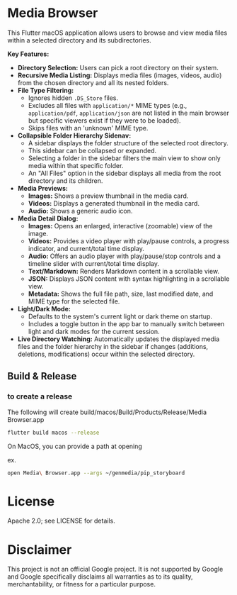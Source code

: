 # Media Browser

This Flutter macOS application allows users to browse and view media files within a selected directory and its subdirectories.

**Key Features:**

*   **Directory Selection:** Users can pick a root directory on their system.
*   **Recursive Media Listing:** Displays media files (images, videos, audio) from the chosen directory and all its nested folders.
*   **File Type Filtering:**
    *   Ignores hidden `.DS_Store` files.
    *   Excludes all files with `application/*` MIME types (e.g., `application/pdf`, `application/json` are not listed in the main browser but specific viewers exist if they were to be loaded).
    *   Skips files with an 'unknown' MIME type.
*   **Collapsible Folder Hierarchy Sidenav:**
    *   A sidebar displays the folder structure of the selected root directory.
    *   This sidebar can be collapsed or expanded.
    *   Selecting a folder in the sidebar filters the main view to show only media within that specific folder.
    *   An "All Files" option in the sidebar displays all media from the root directory and its children.
*   **Media Previews:**
    *   **Images:** Shows a preview thumbnail in the media card.
    *   **Videos:** Displays a generated thumbnail in the media card.
    *   **Audio:** Shows a generic audio icon.
*   **Media Detail Dialog:**
    *   **Images:** Opens an enlarged, interactive (zoomable) view of the image.
    *   **Videos:** Provides a video player with play/pause controls, a progress indicator, and current/total time display.
    *   **Audio:** Offers an audio player with play/pause/stop controls and a timeline slider with current/total time display.
    *   **Text/Markdown:** Renders Markdown content in a scrollable view.
    *   **JSON:** Displays JSON content with syntax highlighting in a scrollable view.
    *   **Metadata:** Shows the full file path, size, last modified date, and MIME type for the selected file.
*   **Light/Dark Mode:**
    *   Defaults to the system's current light or dark theme on startup.
    *   Includes a toggle button in the app bar to manually switch between light and dark modes for the current session.
*   **Live Directory Watching:** Automatically updates the displayed media files and the folder hierarchy in the sidebar if changes (additions, deletions, modifications) occur within the selected directory.



## Build & Release


### to create a release

The following will create build/macos/Build/Products/Release/Media Browser.app

```bash
flutter build macos --release  
```



On MacOS, you can provide a path at opening

ex.

```bash
open Media\ Browser.app --args ~/genmedia/pip_storyboard
```


# License
Apache 2.0; see LICENSE for details.

# Disclaimer
This project is not an official Google project. It is not supported by Google and Google specifically disclaims all warranties as to its quality, merchantability, or fitness for a particular purpose.